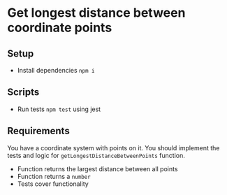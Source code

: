 # Get longest distance between coordinate points


## Setup
- Install dependencies `npm i`

## Scripts
- Run tests `npm test` using jest

## Requirements
You have a coordinate system with points on it. You should implement the tests and logic for `getLongestDistanceBetweenPoints` function.

- Function returns the largest distance between all points
- Function returns a `number`
- Tests cover functionality